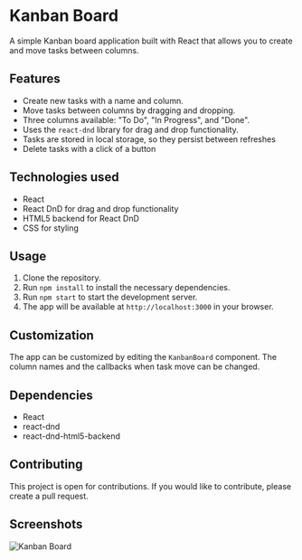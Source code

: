 Kanban Board
============

A simple Kanban board application built with React that allows you to create and move tasks between columns.

Features
--------

*   Create new tasks with a name and column.
*   Move tasks between columns by dragging and dropping.
*   Three columns available: "To Do", "In Progress", and "Done".
*   Uses the `react-dnd` library for drag and drop functionality.
*   Tasks are stored in local storage, so they persist between refreshes
*   Delete tasks with a click of a button

Technologies used
-----------------

*   React
*   React DnD for drag and drop functionality
*   HTML5 backend for React DnD
*   CSS for styling

Usage
-----

1.  Clone the repository.
2.  Run `npm install` to install the necessary dependencies.
3.  Run `npm start` to start the development server.
4.  The app will be available at `http://localhost:3000` in your browser.

Customization
-------------

The app can be customized by editing the `KanbanBoard` component. The column names and the callbacks when task move can be changed.

Dependencies
------------

*   React
*   react-dnd
*   react-dnd-html5-backend

Contributing
------------

This project is open for contributions. If you would like to contribute, please create a pull request.

Screenshots
-----------

![Kanban Board](screenshots/kanban-board.png)
